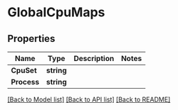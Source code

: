 # GlobalCpuMaps

## Properties

Name | Type | Description | Notes
------------ | ------------- | ------------- | -------------
**CpuSet** | **string** |  | 
**Process** | **string** |  | 

[[Back to Model list]](../README.md#documentation-for-models) [[Back to API list]](../README.md#documentation-for-api-endpoints) [[Back to README]](../README.md)


